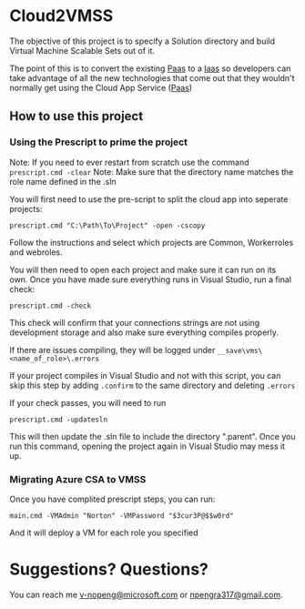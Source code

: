 # Cloud2VMSS

The objective of this project is to specify a Solution directory and build Virtual Machine Scalable Sets out of it.

The point of this is to convert the existing [Paas](https://en.wikipedia.org/wiki/Platform_as_a_service) to a [Iaas](https://en.wikipedia.org/wiki/Cloud_computing#Infrastructure_as_a_service_.28IaaS.29) so developers can take advantage of
all the new technologies that come out that they wouldn't normally get using the Cloud App Service ([Paas](https://en.wikipedia.org/wiki/Platform_as_a_service))

## How to use this project

### Using the Prescript to prime the project

Note: If you need to ever restart from scratch use the command ```prescript.cmd -clear```
Note: Make sure that the directory name matches the role name defined in the .sln

You will first need to use the pre-script to split the cloud app into seperate projects:

```prescript.cmd "C:\Path\To\Project" -open -cscopy```

Follow the instructions and select which projects are Common, Workerroles and webroles.

You will then need to open each project and make sure it can run on its own.
Once you have made sure everything runs in Visual Studio, run a final check:

```prescript.cmd -check```

This check will confirm that your connections strings are not using development storage
and also make sure everything compiles properly.

If there are issues compiling, they will be logged under `__save\vms\<name_of_role>\.errors`

If your project compiles in Visual Studio and not with this script, you can skip this step by adding `.confirm`
to the same directory and deleting `.errors`

If your check passes, you will need to run

```prescript.cmd -updatesln```

This will then update the .sln file to include the directory ".parent". Once you run this command,
opening the project again in Visual Studio may mess it up.

### Migrating Azure CSA to VMSS

Once you have complited prescript steps, you can run:

```main.cmd -VMAdmin "Norton" -VMPassword "$3cur3P@$$w0rd"```

And it will deploy a VM for each role you specified

# Suggestions? Questions?
You can reach me v-nopeng@microsoft.com or npengra317@gmail.com.